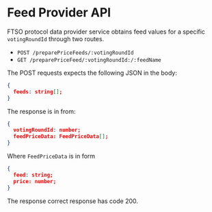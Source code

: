 # Feed Provider API

FTSO protocol data provider service obtains feed values for a specific `votingRoundId` through two routes.
- `POST /preparePriceFeeds/:votingRoundId`
- `GET /preparePriceFeed/:votingRoundId:/:feedName`

The POST requests expects the following JSON in the body:

```json
{
  feeds: string[];
}
```

The response is in from:
```json
{
  votingRoundId: number;
  feedPriceData: FeedPriceData[];
}
```

Where `FeedPriceData` is in form 
```json
{
  feed: string;
  price: number;
}
```
The response correct response has code 200. 